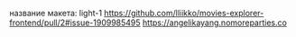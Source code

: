 название макета: light-1
https://github.com/lliikko/movies-explorer-frontend/pull/2#issue-1909985495
https://angelikayang.nomoreparties.co
